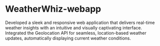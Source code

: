 # WeatherWhiz-webapp
Developed a sleek and responsive web application that delivers real-time weather insights with an intuitive and visually captivating interface. Integrated the Geolocation API for seamless, location-based weather updates, automatically displaying current weather conditions.
